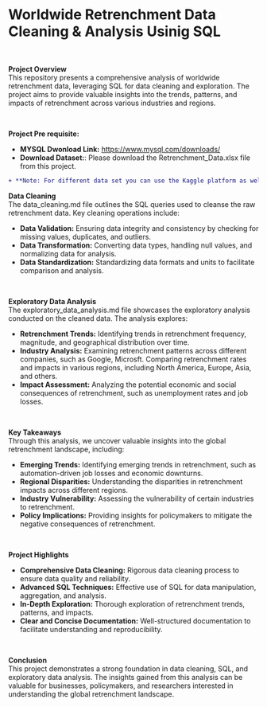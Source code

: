 # Worldwide Retrenchment Data Cleaning & Analysis Usinig SQL
<br>

**Project Overview**
<br>
This repository presents a comprehensive analysis of worldwide retrenchment data, leveraging SQL for data cleaning and exploration. The project aims to provide valuable insights into the trends, patterns, and impacts of retrenchment across various industries and regions.
<br>

<br>

**Project Pre requisite:**
<br>
* **MYSQL Dwonload Link:** https://www.mysql.com/downloads/
* **Download Dataset:**: Please download the Retrenchment_Data.xlsx file from this project.
```Diff
+ **Note: For different data set you can use the Kaggle platform as well.**
```
**Data Cleaning**
<br>
The data_cleaning.md file outlines the SQL queries used to cleanse the raw retrenchment data. Key cleaning operations include:

* **Data Validation:** Ensuring data integrity and consistency by checking for missing values, duplicates, and outliers.
* **Data Transformation:** Converting data types, handling null values, and normalizing data for analysis.
* **Data Standardization:** Standardizing data formats and units to facilitate comparison and analysis.
<br>

**Exploratory Data Analysis**
<br>
The exploratory_data_analysis.md file showcases the exploratory analysis conducted on the cleaned data. The analysis explores:

* **Retrenchment Trends:** Identifying trends in retrenchment frequency, magnitude, and geographical distribution over time.
* **Industry Analysis:** Examining retrenchment patterns across different companies, such as Google, Microsft. Comparing retrenchment rates and impacts in various regions, including North America, Europe, Asia, and others.
* **Impact Assessment:** Analyzing the potential economic and social consequences of retrenchment, such as unemployment rates and job losses.
<br>

**Key Takeaways**
<br>
Through this analysis, we uncover valuable insights into the global retrenchment landscape, including:

* **Emerging Trends:** Identifying emerging trends in retrenchment, such as automation-driven job losses and economic downturns.
* **Regional Disparities:** Understanding the disparities in retrenchment impacts across different regions.
* **Industry Vulnerability:** Assessing the vulnerability of certain industries to retrenchment.
* **Policy Implications:** Providing insights for policymakers to mitigate the negative consequences of retrenchment.
<br>

**Project Highlights**
<br>
* **Comprehensive Data Cleaning:** Rigorous data cleaning process to ensure data quality and reliability.
* **Advanced SQL Techniques:** Effective use of SQL for data manipulation, aggregation, and analysis.
* **In-Depth Exploration:** Thorough exploration of retrenchment trends, patterns, and impacts.
* **Clear and Concise Documentation:** Well-structured documentation to facilitate understanding and reproducibility.
<br>

**Conclusion**
<br>
This project demonstrates a strong foundation in data cleaning, SQL, and exploratory data analysis. The insights gained from this analysis can be valuable for businesses, policymakers, and researchers interested in understanding the global retrenchment landscape.
<br>
